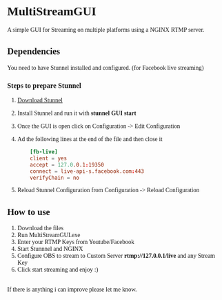 <span style="font-family:Fira Code;">

# MultiStreamGUI

A simple GUI for Streaming on multiple platforms using a NGINX RTMP server.

## Dependencies

You need to have Stunnel installed and configured. (for Facebook live streaming)

### Steps to prepare Stunnel

1. [Download Stunnel](https://www.stunnel.org/downloads.html)
2. Install Stunnel and run it with **stunnel GUI start**
3. Once the GUI is open click on Configuration -> Edit Configuration
4. Ad the following lines at the end of the file and then close it

    ```conf
        [fb-live]
        client = yes
        accept = 127.0.0.1:19350
        connect = live-api-s.facebook.com:443
        verifyChain = no
    ```

5. Reload Stunnel Configuration from Configuration -> Reload Configuration

## How to use

1. Download the files
2. Run MultiStreamGUI.exe
3. Enter your RTMP Keys from Youtube/Facebook
4. Start Stunnnel and NGINX
5. Configure OBS to stream to Custom Server **rtmp://127.0.0.1/live** and any Stream Key
6. Click start streaming and enjoy :)

<br>
If there is anything i can improve please let me know.

</span>